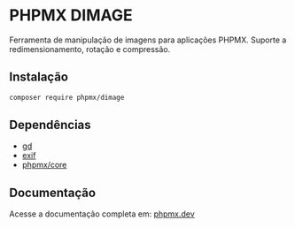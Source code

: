 # PHPMX DIMAGE

Ferramenta de manipulação de imagens para aplicações PHPMX. Suporte a redimensionamento, rotação e compressão.

## Instalação

```bash
composer require phpmx/dimage
```

## Dependências

- [gd](https://www.php.net/manual/en/ref.gd.php)
- [exif](https://www.php.net/manual/en/ref.exif.php)
- [phpmx/core](https://packagist.org/packages/phpmx/core)

## Documentação

Acesse a documentação completa em: [phpmx.dev](https://phpmx.dev/doc)

